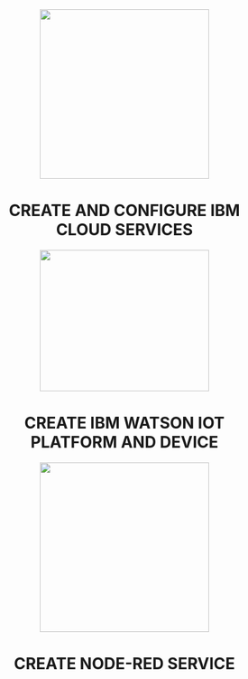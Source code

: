 <div align="center">

<img src='https://miro.medium.com/max/640/1*y_rRN_EmjVu0CPTrN9clzA.gif' width="300" height="300">

# CREATE AND CONFIGURE IBM CLOUD SERVICES

<img src='https://cdn.dribbble.com/users/22930/screenshots/3258977/data_center_to_earth_dribbble.gif'  width="300" height="250">



# CREATE IBM WATSON IOT PLATFORM AND DEVICE
<img src='https://secure.wphackedhelp.com/blog/wp-content/uploads/2019/04/backup_animation.gif' width="300" height="300">


# CREATE NODE-RED SERVICE













